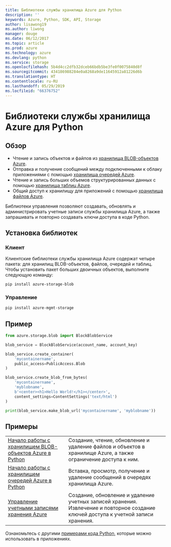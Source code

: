 ```yaml
---
title: Библиотеки службы хранилища Azure для Python
description: ''
keywords: Azure, Python, SDK, API, Storage
author: lisawong19
ms.author: liwong
manager: douge
ms.date: 06/12/2017
ms.topic: article
ms.prod: azure
ms.technology: azure
ms.devlang: python
ms.service: storage
ms.openlocfilehash: 5b4d4cc2dfb32dceb66bdb5be3fe0f0075840d8f
ms.sourcegitcommit: 434186988284e0a8268a9de11645912a81226d6b
ms.translationtype: HT
ms.contentlocale: ru-RU
ms.lasthandoff: 05/29/2019
ms.locfileid: "66376752"
---
```

# <a name="azure-storage-libraries-for-python"></a>Библиотеки службы хранилища Azure для Python

## <a name="overview"></a>Обзор
- Чтение и запись объектов и файлов из [хранилища BLOB-объектов Azure](https://docs.microsoft.com/azure/storage/storage-python-how-to-use-blob-storage).
- Отправка и получение сообщений между подключенными к облаку приложениями с помощью [хранилища очередей Azure](https://docs.microsoft.com/azure/storage/storage-python-how-to-use-queue-storage).
- Чтение и запись больших объемов структурированных данных с помощью [хранилища таблиц Azure](https://docs.microsoft.com/azure/storage/storage-python-how-to-use-table-storage). 
- Общий доступ к хранилищу для приложений с помощью [хранилища файлов Azure](https://docs.microsoft.com/azure/storage/storage-python-how-to-use-file-storage).

Библиотеки управления позволяют создавать, обновлять и администрировать учетные записи службы хранилища Azure, а также запрашивать и повторно создавать ключи доступа в коде Python.

## <a name="install-the-libraries"></a>Установка библиотек

### <a name="client"></a>Клиент

Клиентские библиотеки службы хранилища Azure содержат четыре пакета: для хранилищ BLOB-объектов, файлов, очередей и таблиц. Чтобы установить пакет больших двоичных объектов, выполните следующую команду:

```bash
pip install azure-storage-blob
```

### <a name="management"></a>Управление

```bash
pip install azure-mgmt-storage
```

## <a name="example"></a>Пример
```python
from azure.storage.blob import BlockBlobService

blob_service = BlockBlobService(account_name, account_key)

blob_service.create_container(
    'mycontainername',
    public_access=PublicAccess.Blob
)

blob_service.create_blob_from_bytes(
    'mycontainername',
    'myblobname',
    b'<center><h1>Hello World!</h1></center>',
    content_settings=ContentSettings('text/html')
)

print(blob_service.make_blob_url('mycontainername', 'myblobname'))
```

## <a name="samples"></a>Примеры

| | |
|--|--|
| [Начало работы с хранилищем BLOB-объектов Azure в Python](https://docs.microsoft.com/azure/storage/blobs/storage-python-how-to-use-blob-storage) | Создание, чтение, обновление и удаление файлов и объектов в хранилище Azure, а также ограничение доступа к ним. |
| [Начало работы с хранилищем очередей Azure в Python](https://docs.microsoft.com/azure/storage/queues/storage-python-how-to-use-queue-storage) | Вставка, просмотр, получение и удаление сообщений в очередях хранилища Azure. | 
| [Управление учетными записями хранения Azure](https://azure.microsoft.com/resources/samples/storage-python-manage) | Создание, обновление и удаление учетных записей хранения. Извлечение и повторное создание ключей доступа к учетной записи хранения.

Ознакомьтесь с другими [примерами кода Python](https://azure.microsoft.com/resources/samples/?platform=python), которые можно использовать в приложениях.
